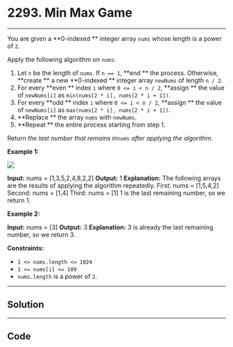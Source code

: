 # 2293. Min Max Game

---

You are given a **0-indexed ** integer array `nums` whose length is a power of `2`.

Apply the following algorithm on `nums`:

  1. Let `n` be the length of `nums`. If `n == 1`, **end ** the process. Otherwise, **create ** a new **0-indexed ** integer array `newNums` of length `n / 2`.
  2. For every **even ** index `i` where `0 <= i < n / 2`, **assign ** the value of `newNums[i]` as `min(nums[2 * i], nums[2 * i + 1])`.
  3. For every **odd ** index `i` where `0 <= i < n / 2`, **assign ** the value of `newNums[i]` as `max(nums[2 * i], nums[2 * i + 1])`.
  4. **Replace ** the array `nums` with `newNums`.
  5. **Repeat ** the entire process starting from step 1.



Return _the last number that remains in_`nums` _after applying the algorithm._

 

**Example 1:**

![](https://assets.leetcode.com/uploads/2022/04/13/example1drawio-1.png)


**Input:** nums = [1,3,5,2,4,8,2,2]
**Output:** 1
**Explanation:** The following arrays are the results of applying the algorithm repeatedly.
First: nums = [1,5,4,2]
Second: nums = [1,4]
Third: nums = [1]
1 is the last remaining number, so we return 1.


**Example 2:**


**Input:** nums = [3]
**Output:** 3
**Explanation:** 3 is already the last remaining number, so we return 3.


 

**Constraints:**

  * `1 <= nums.length <= 1024`
  * `1 <= nums[i] <= 109`
  * `nums.length` is a power of `2`.

---

## Solution



---

## Code
```python


```
